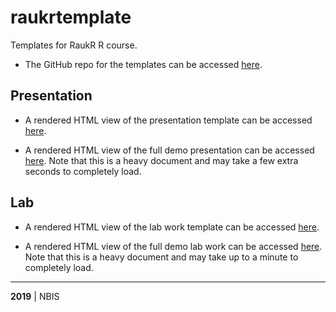 # raukrtemplate

Templates for RaukR R course.

+ The GitHub repo for the templates can be accessed [here](https://github.com/NBISweden/raukrtemplate).

## Presentation

+ A rendered HTML view of the presentation template can be accessed [here](https://NBISweden.github.io/raukrtemplate/presentation.html).

+ A rendered HTML view of the full demo presentation can be accessed [here](https://NBISweden.github.io/raukrtemplate/presentation_demo.html). Note that this is a heavy document and may take a few extra seconds to completely load.

## Lab

+ A rendered HTML view of the lab work template can be accessed [here](https://NBISweden.github.io/raukrtemplate/course.html).

+ A rendered HTML view of the full demo lab work can be accessed [here](https://NBISweden.github.io/raukrtemplate/course_demo.html). Note that this is a heavy document and may take up to a minute to completely load.

---

**2019** | NBIS
